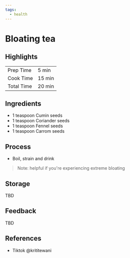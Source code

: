 ```yaml
---
tags:
  - health
---
```


# Bloating tea

## Highlights

| | |
|----|-----|
| Prep Time             | 5 min     |
| Cook Time             | 15 min    |
| Total Time            | 20 min    |

## Ingredients

* 1 teaspoon Cumin seeds
* 1 teaspoon Coriander seeds
* 1 teaspoon Fennel seeds
* 1 teaspoon Carrom seeds

## Process

* Boil, strain and drink

> Note: helpful if you're experiencing extreme bloating

## Storage

TBD

## Feedback

TBD

## References

* Tiktok @krititewani
